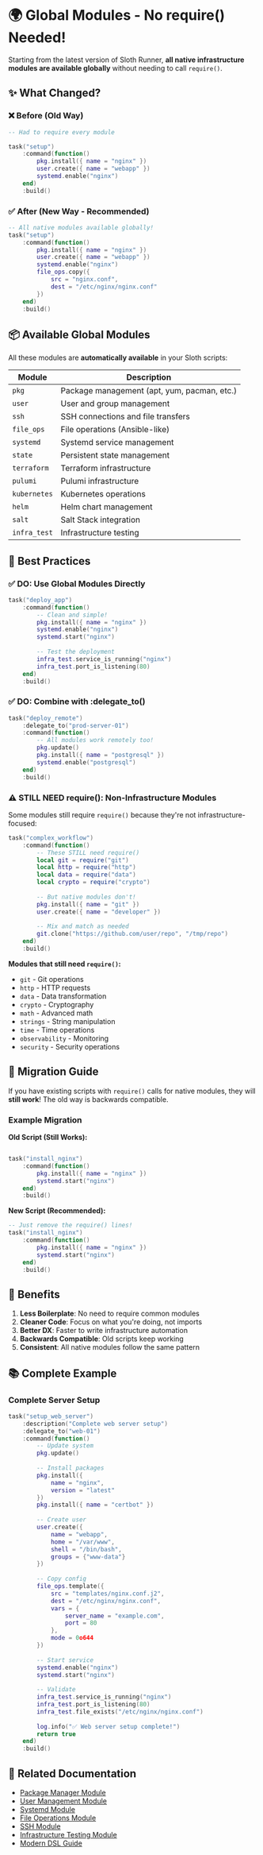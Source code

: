 # 🌍 Global Modules - No require() Needed!

Starting from the latest version of Sloth Runner, **all native infrastructure modules are available globally** without needing to call `require()`.

## ✨ What Changed?

### ❌ Before (Old Way)
```lua
-- Had to require every module

task("setup")
    :command(function()
        pkg.install({ name = "nginx" })
        user.create({ name = "webapp" })
        systemd.enable("nginx")
    end)
    :build()
```

### ✅ After (New Way - Recommended)
```lua
-- All native modules available globally!
task("setup")
    :command(function()
        pkg.install({ name = "nginx" })
        user.create({ name = "webapp" })
        systemd.enable("nginx")
        file_ops.copy({
            src = "nginx.conf",
            dest = "/etc/nginx/nginx.conf"
        })
    end)
    :build()
```

## 📦 Available Global Modules

All these modules are **automatically available** in your Sloth scripts:

| Module | Description |
|--------|-------------|
| `pkg` | Package management (apt, yum, pacman, etc.) |
| `user` | User and group management |
| `ssh` | SSH connections and file transfers |
| `file_ops` | File operations (Ansible-like) |
| `systemd` | Systemd service management |
| `state` | Persistent state management |
| `terraform` | Terraform infrastructure |
| `pulumi` | Pulumi infrastructure |
| `kubernetes` | Kubernetes operations |
| `helm` | Helm chart management |
| `salt` | Salt Stack integration |
| `infra_test` | Infrastructure testing |

## 🎯 Best Practices

### ✅ DO: Use Global Modules Directly

```lua
task("deploy_app")
    :command(function()
        -- Clean and simple!
        pkg.install({ name = "nginx" })
        systemd.enable("nginx")
        systemd.start("nginx")
        
        -- Test the deployment
        infra_test.service_is_running("nginx")
        infra_test.port_is_listening(80)
    end)
    :build()
```

### ✅ DO: Combine with :delegate_to()

```lua
task("deploy_remote")
    :delegate_to("prod-server-01")
    :command(function()
        -- All modules work remotely too!
        pkg.update()
        pkg.install({ name = "postgresql" })
        systemd.enable("postgresql")
    end)
    :build()
```

### ⚠️ STILL NEED require(): Non-Infrastructure Modules

Some modules still require `require()` because they're not infrastructure-focused:

```lua
task("complex_workflow")
    :command(function()
        -- These STILL need require()
        local git = require("git")
        local http = require("http")
        local data = require("data")
        local crypto = require("crypto")
        
        -- But native modules don't!
        pkg.install({ name = "git" })
        user.create({ name = "developer" })
        
        -- Mix and match as needed
        git.clone("https://github.com/user/repo", "/tmp/repo")
    end)
    :build()
```

**Modules that still need `require()`:**
- `git` - Git operations
- `http` - HTTP requests
- `data` - Data transformation
- `crypto` - Cryptography
- `math` - Advanced math
- `strings` - String manipulation
- `time` - Time operations
- `observability` - Monitoring
- `security` - Security operations

## 🔄 Migration Guide

If you have existing scripts with `require()` calls for native modules, they will **still work**! The old way is backwards compatible.

### Example Migration

**Old Script (Still Works):**
```lua

task("install_nginx")
    :command(function()
        pkg.install({ name = "nginx" })
        systemd.start("nginx")
    end)
    :build()
```

**New Script (Recommended):**
```lua
-- Just remove the require() lines!
task("install_nginx")
    :command(function()
        pkg.install({ name = "nginx" })
        systemd.start("nginx")
    end)
    :build()
```

## 🎨 Benefits

1. **Less Boilerplate**: No need to require common modules
2. **Cleaner Code**: Focus on what you're doing, not imports
3. **Better DX**: Faster to write infrastructure automation
4. **Backwards Compatible**: Old scripts keep working
5. **Consistent**: All native modules follow the same pattern

## 📚 Complete Example

### Complete Server Setup

```lua
task("setup_web_server")
    :description("Complete web server setup")
    :delegate_to("web-01")
    :command(function()
        -- Update system
        pkg.update()
        
        -- Install packages
        pkg.install({
            name = "nginx",
            version = "latest"
        })
        pkg.install({ name = "certbot" })
        
        -- Create user
        user.create({
            name = "webapp",
            home = "/var/www",
            shell = "/bin/bash",
            groups = {"www-data"}
        })
        
        -- Copy config
        file_ops.template({
            src = "templates/nginx.conf.j2",
            dest = "/etc/nginx/nginx.conf",
            vars = {
                server_name = "example.com",
                port = 80
            },
            mode = 0o644
        })
        
        -- Start service
        systemd.enable("nginx")
        systemd.start("nginx")
        
        -- Validate
        infra_test.service_is_running("nginx")
        infra_test.port_is_listening(80)
        infra_test.file_exists("/etc/nginx/nginx.conf")
        
        log.info("✅ Web server setup complete!")
        return true
    end)
    :build()
```

## 🔗 Related Documentation

- [Package Manager Module](../modules/pkg.md)
- [User Management Module](../modules/user.md)
- [Systemd Module](../modules/systemd.md)
- [File Operations Module](../modules/file_ops.md)
- [SSH Module](../modules/ssh.md)
- [Infrastructure Testing Module](../modules/infra_test.md)
- [Modern DSL Guide](../modern-dsl/README.md)
